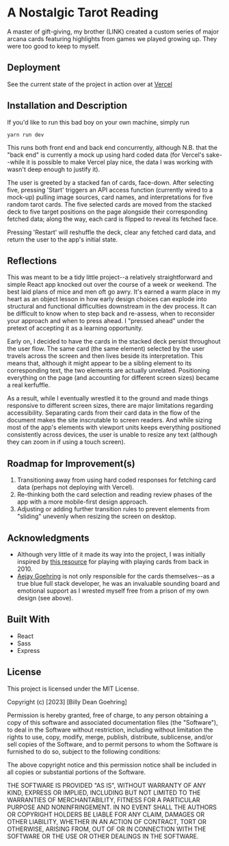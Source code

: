 # A Nostalgic Tarot Reading

A master of gift-giving, my brother (LINK) created a custom series of major arcana cards featuring highlights from games we played growing up. They were too good to keep to myself. 

## Deployment

See the current state of the project in action over at [Vercel](https://nostalgic-tarot.vercel.app/)


## Installation and Description

If you'd like to run this bad boy on your own machine, simply run

```
yarn run dev
```

This runs both front end and back end concurrently, although N.B. that the "back end" is currently a mock up using hard coded data (for Vercel's sake--while it is possible to make Vercel play nice, the data I was working with wasn't deep enough to justify it).

The user is greeted by a stacked fan of cards, face-down. After selecting five, pressing 'Start' triggers an API access function (currently wired to a mock-up) pulling image sources, card names, and interpretations for five random tarot cards. The five selected cards are moved from the stacked deck to five target positions on the page alongside their corresponding fetched data; along the way, each card is flipped to reveal its fetched face.

Pressing 'Restart' will reshuffle the deck, clear any fetched card data, and return the user to the app's initial state.

## Reflections

This was meant to be a tidy little project--a relatively straightforward and simple React app knocked out over the course of a week or weekend. The best laid plans of mice and men oft go awry. It's earned a warm place in my heart as an object lesson in how early design choices can explode into structural and functional difficulties downstream in the dev process. It can be difficult to know when to step back and re-assess, when to reconsider your approach and when to press ahead. I "pressed ahead" under the pretext of accepting it as a learning opportunity.

Early on, I decided to have the cards in the stacked deck persist throughout the user flow. The same card (the same element) selected by the user travels across the screen and then lives beside its interpretation. This means that, although it might appear to be a sibling element to its corresponding text, the two elements are actually unrelated. Positioning everything on the page (and accounting for different screen sizes) became a real kerfuffle. 

As a result, while I eventually wrestled it to the ground and made things responsive to different screen sizes, there are major limitations regarding accessibility. Separating cards from their card data in the flow of the document makes the site inscrutable to screen readers. And while sizing most of the app's elements with viewport units keeps everything positioned consistently across devices, the user is unable to resize any text (although they can zoom in if using a touch screen).

## Roadmap for Improvement(s)

1. Transitioning away from using hard coded responses for fetching card data (perhaps not deploying with Vercel).
2. Re-thinking both the card selection and reading review phases of the app with a more mobile-first design approach.
3. Adjusting or adding further transition rules to prevent elements from "sliding" unevenly when resizing the screen on desktop.

## Acknowledgments

* Although very little of it made its way into the project, I was initially inspired by [this resource](https://selfthinker.github.io/CSS-Playing-Cards/) for playing with playing cards from back in 2010.
* [Aejay Goehring](link) is not only responsible for the cards themselves--as a true blue full stack developer, he was an invaluable sounding board and emotional support as I wrested myself free from a prison of my own design (see above). 

## Built With

* React
* Sass
* Express

## License

This project is licensed under the MIT License.

Copyright (c) [2023] [Billy Dean Goehring]

Permission is hereby granted, free of charge, to any person obtaining a copy
of this software and associated documentation files (the "Software"), to deal
in the Software without restriction, including without limitation the rights
to use, copy, modify, merge, publish, distribute, sublicense, and/or sell
copies of the Software, and to permit persons to whom the Software is
furnished to do so, subject to the following conditions:

The above copyright notice and this permission notice shall be included in all
copies or substantial portions of the Software.

THE SOFTWARE IS PROVIDED "AS IS", WITHOUT WARRANTY OF ANY KIND, EXPRESS OR
IMPLIED, INCLUDING BUT NOT LIMITED TO THE WARRANTIES OF MERCHANTABILITY,
FITNESS FOR A PARTICULAR PURPOSE AND NONINFRINGEMENT. IN NO EVENT SHALL THE
AUTHORS OR COPYRIGHT HOLDERS BE LIABLE FOR ANY CLAIM, DAMAGES OR OTHER
LIABILITY, WHETHER IN AN ACTION OF CONTRACT, TORT OR OTHERWISE, ARISING FROM,
OUT OF OR IN CONNECTION WITH THE SOFTWARE OR THE USE OR OTHER DEALINGS IN THE
SOFTWARE.